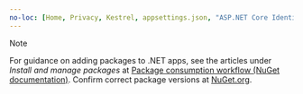 ```yaml
---
no-loc: [Home, Privacy, Kestrel, appsettings.json, "ASP.NET Core Identity", cookie, Cookie, Blazor, "Blazor Server", "Blazor WebAssembly", "Identity", "Let's Encrypt", Razor, SignalR]
---
```

> [!NOTE]
> For guidance on adding packages to .NET apps, see the articles under *Install and manage packages* at [Package consumption workflow (NuGet documentation)](/nuget/consume-packages/overview-and-workflow). Confirm correct package versions at [NuGet.org](https://www.nuget.org).
